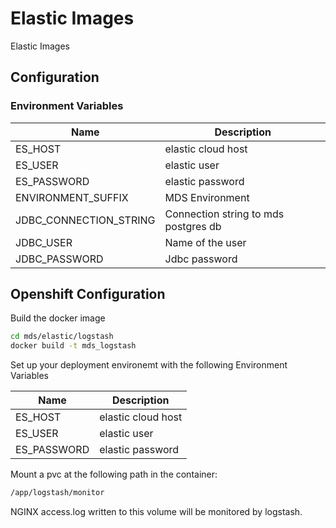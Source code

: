 # Elastic Images

Elastic Images

## Configuration

### Environment Variables

| Name        | Description        |
| ----------- | ------------------ |
| ES_HOST     | elastic cloud host |
| ES_USER     | elastic user       |
| ES_PASSWORD | elastic password   |
| ENVIRONMENT_SUFFIX | MDS Environment |
| JDBC_CONNECTION_STRING | Connection string to mds postgres db |
| JDBC_USER | Name of the user |
| JDBC_PASSWORD | Jdbc password |

## Openshift Configuration

Build the docker image

```bash
cd mds/elastic/logstash
docker build -t mds_logstash
```

Set up your deployment environemt with the following Environment Variables

| Name        | Description        |
| ----------- | ------------------ |
| ES_HOST     | elastic cloud host |
| ES_USER     | elastic user       |
| ES_PASSWORD | elastic password   |

Mount a pvc at the following path in the container:

```bash
/app/logstash/monitor
```

NGINX access.log written to this volume will be monitored by logstash.
